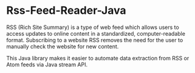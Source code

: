# Rss-Feed-Reader-Java
RSS (Rich Site Summary) is a type of web feed which allows users to access updates to online content in a standardized, computer-readable format. Subscribing to a website RSS removes the need for the user to manually check the website for new content.

This Java library makes it easier to automate data extraction from RSS or Atom feeds via Java stream API.
